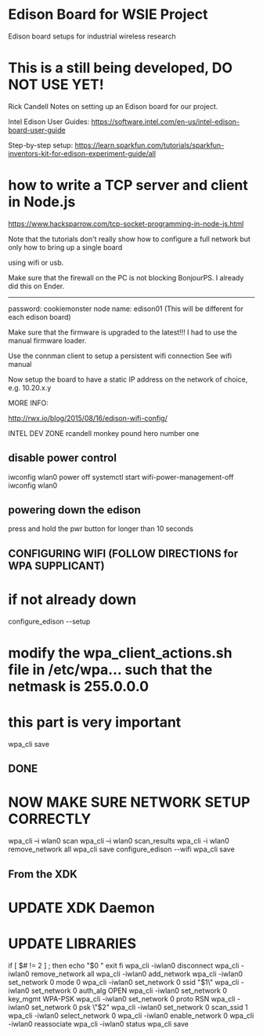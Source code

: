 # Edison Board for WSIE Project
Edison board setups for industrial wireless research

# This is a still being developed, DO NOT USE YET!

Rick Candell
Notes on setting up an Edison board for our project.

Intel Edison User Guides:
https://software.intel.com/en-us/intel-edison-board-user-guide

Step-by-step setup:
https://learn.sparkfun.com/tutorials/sparkfun-inventors-kit-for-edison-experiment-guide/all

# how to write a TCP server and client in Node.js
https://www.hacksparrow.com/tcp-socket-programming-in-node-js.html


Note that the tutorials don't really show how to configure a full network but only how to bring up a single board 

using wifi or usb.


Make sure that the firewall on the PC is not blocking BonjourPS.  I already did this on Ender.

***


password: cookiemonster
node name: edison01   (This will be different for each edison board)


Make sure that the firmware is upgraded to the latest!!!
I had to use the manual firmware loader.


Use the connman client to setup a persistent wifi connection
See wifi manual

Now setup the board to have a static IP address on the network of choice, e.g. 10.20.x.y



MORE INFO:

http://rwx.io/blog/2015/08/16/edison-wifi-config/


INTEL DEV ZONE
rcandell
monkey pound hero number one



## disable power control
iwconfig wlan0 power off
systemctl start wifi-power-management-off 
iwconfig wlan0



## powering down the edison
press and hold the pwr button for longer than 10 seconds



## CONFIGURING WIFI (FOLLOW DIRECTIONS for WPA SUPPLICANT)
# if not already down
configure_edison --setup
# modify the wpa_client_actions.sh file in /etc/wpa... such that the netmask is 255.0.0.0
# this part is very important
wpa_cli save
## DONE


# NOW MAKE SURE NETWORK SETUP CORRECTLY
wpa_cli –i wlan0 scan
wpa_cli –i wlan0 scan_results
wpa_cli -i wlan0 remove_network all
wpa_cli save
configure_edison --wifi
wpa_cli save

## From the XDK
# UPDATE XDK Daemon
# UPDATE LIBRARIES



if [ $# != 2 ] ; then
 echo "$0 <SSID> <passphrase>"
 exit
fi
wpa_cli -iwlan0 disconnect
wpa_cli -iwlan0 remove_network all
wpa_cli -iwlan0 add_network
wpa_cli -iwlan0 set_network 0 mode 0
wpa_cli -iwlan0 set_network 0 ssid \"$1\"
wpa_cli -iwlan0 set_network 0 auth_alg OPEN
wpa_cli -iwlan0 set_network 0 key_mgmt WPA-PSK
wpa_cli -iwlan0 set_network 0 proto RSN
wpa_cli -iwlan0 set_network 0 psk \"$2\"
wpa_cli -iwlan0 set_network 0 scan_ssid 1
wpa_cli -iwlan0 select_network 0
wpa_cli -iwlan0 enable_network 0
wpa_cli -iwlan0 reassociate
wpa_cli -iwlan0 status
wpa_cli save



